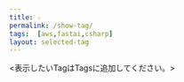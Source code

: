 ```yaml
---
title: ☆
permalink: /show-tag/
tags:  [aws,fastai,csharp]
layout: selected-tag
---
```


<表示したいTagはTagsに追加してください。>